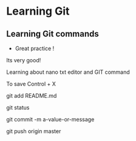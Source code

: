# Learning Git
## Learning Git commands 

- Great practice !

Its very good!

Learning about nano txt editor and GIT command

To save Control + X

git add README.md

git status

git commit -m a-value-or-message

git push origin master





